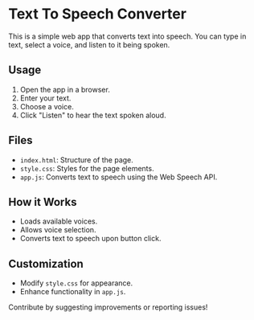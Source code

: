 # Text To Speech Converter

This is a simple web app that converts text into speech. You can type in text, select a voice, and listen to it being spoken.

## Usage

1. Open the app in a browser.
2. Enter your text.
3. Choose a voice.
4. Click "Listen" to hear the text spoken aloud.

## Files

- `index.html`: Structure of the page.
- `style.css`: Styles for the page elements.
- `app.js`: Converts text to speech using the Web Speech API.

## How it Works

- Loads available voices.
- Allows voice selection.
- Converts text to speech upon button click.

## Customization

- Modify `style.css` for appearance.
- Enhance functionality in `app.js`.

Contribute by suggesting improvements or reporting issues!
